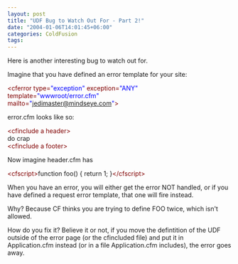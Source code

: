 ```yaml
---
layout: post
title: "UDF Bug to Watch Out For - Part 2!"
date: "2004-01-06T14:01:45+06:00"
categories: ColdFusion 
tags: 
---
```


Here is another interesting bug to watch out for.

Imagine that you have defined an error template for your site:

<div class="code"><FONT COLOR=MAROON>&lt;cferror type=<FONT COLOR=BLUE>"exception"</FONT> exception=<FONT COLOR=BLUE>"ANY"</FONT> template=<FONT COLOR=BLUE>"wwwroot/error.cfm"</FONT><br>
mailto=<FONT COLOR=BLUE>"<A HREF="mailto:jedimaster@mindseye.com">jedimaster@mindseye.com</A>"</FONT>&gt;</FONT></div>

error.cfm looks like so:

<div class="code"><FONT COLOR=MAROON>&lt;cfinclude a header&gt;</FONT><br>
do crap<br>
<FONT COLOR=MAROON>&lt;cfinclude a footer&gt;</FONT></div>

Now imagine header.cfm has 

<div class="code"><FONT COLOR=MAROON>&lt;cfscript&gt;</FONT>function foo() { return 1; }<FONT COLOR=MAROON>&lt;/cfscript&gt;</FONT></div>

When you have an error, you will either get the error NOT handled, or if you have defined a request error template, that one will fire instead. 

Why? Because CF thinks you are trying to define FOO twice, which isn't allowed.

How do you fix it? Believe it or not, if you move the defintition of the UDF outside of the error page (or the cfincluded file) and put it in Application.cfm instead (or in a file Application.cfm includes), the error goes away.